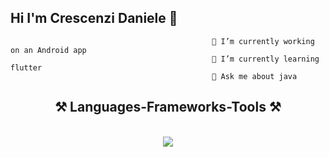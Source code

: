 ## Hi I'm Crescenzi Daniele 👋


                                                 🔭 I’m currently working on an Android app
                                                 🌱 I’m currently learning flutter
                                                 💬 Ask me about java



<h2 align="center">⚒️ Languages-Frameworks-Tools ⚒️</h2>
<br/>
<div align="center">
    <img src="https://skillicons.dev/icons?i=html,css,vscode,github,python,java,javascript,mysql,androidstudio,kotlin,dart,flutter,idea,windows,php,c,flask,gradle,maven,spring,ts" /><br>
</div>

